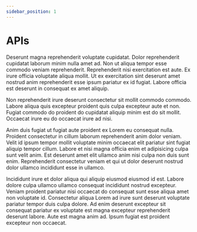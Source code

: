 ```yaml
---
sidebar_position: 1
---
```


# APIs

Deserunt magna reprehenderit voluptate cupidatat. Dolor reprehenderit cupidatat laborum minim nulla amet ad. Non ut aliqua tempor esse commodo veniam reprehenderit. Reprehenderit nisi exercitation est aute. Ex irure officia voluptate aliqua mollit. Ut ex exercitation sint deserunt amet nostrud anim reprehenderit esse ipsum pariatur ex id fugiat. Labore officia est deserunt in consequat ex amet aliquip.

Non reprehenderit irure deserunt consectetur sit mollit commodo commodo. Labore aliqua quis excepteur proident quis culpa excepteur aute et non. Fugiat commodo do proident do cupidatat aliquip minim est do sit mollit. Occaecat irure eu do occaecat irure ad nisi.

Anim duis fugiat ut fugiat aute proident ex Lorem eu consequat nulla. Proident consectetur in cillum laborum reprehenderit anim dolor veniam. Velit id ipsum tempor mollit voluptate minim occaecat elit pariatur sint fugiat aliquip tempor cillum. Labore et nisi magna officia enim et adipisicing culpa sunt velit anim. Est deserunt amet elit ullamco anim nisi culpa non duis sunt enim. Reprehenderit consectetur veniam et qui ut dolor deserunt nostrud dolor ullamco incididunt esse in ullamco.

Incididunt irure et dolor aliqua qui aliquip eiusmod eiusmod id est. Labore dolore culpa ullamco ullamco consequat incididunt nostrud excepteur. Veniam proident pariatur nisi occaecat do consequat sunt esse aliqua amet non voluptate id. Consectetur aliqua Lorem ad irure sunt deserunt voluptate pariatur tempor duis culpa dolore. Ad enim deserunt excepteur sit consequat pariatur ex voluptate est magna excepteur reprehenderit deserunt labore. Aute est magna anim ad. Ipsum fugiat est proident excepteur non occaecat.